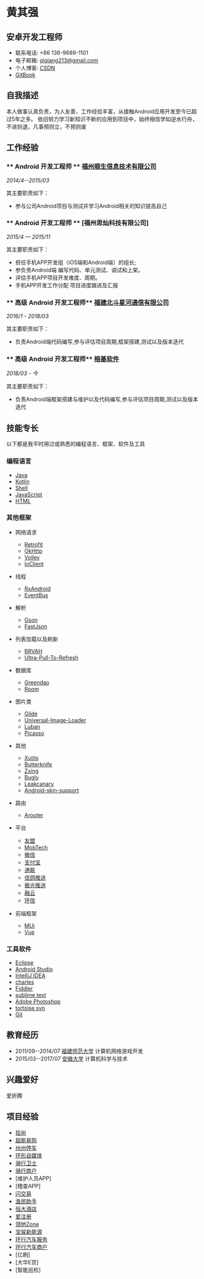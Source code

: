 # 黄其强

## 安卓开发工程师

- 联系电话: +86 136-9689-1101
- 电子邮箱: qiqiang213@gmail.com
- 个人博客: [CSDN](https://blog.csdn.net/u013148839)
- [GitBook](https://huangqiqiang.github.io/GitBook/)




## 自我描述
本人做事认真负责，为人友善，工作经验丰富，从接触Android应用开发至今已超过5年之多。
依旧努力学习新知识不断的应用到项目中，始终相信学如逆水行舟，不进则退，凡事预则立，不预则废


## 工作经验

### ** Android 开发工程师  ** [福州顺生信息技术有限公司](http://www.samesun.net/)

*2014/4--2015/03*

其主要职责如下：

* 参与公司Android项目与测试并学习Android相关的知识提高自己

### ** Android 开发工程师  ** [福州思灿科技有限公司]

*2015/4 — 2015/11* 

其主要职责如下：

* 担任手机APP开发组（iOS端和Android端）的组长;
* 参负责Android端 编写代码、单元测试、调试和上架。
* 评估手机APP项目开发难度、周期。
* 手机APP开发工作分配 项目进度跟进及汇报

### ** 高级 Android 开发工程师** [福建北斗星河通信有限公司](http://www.beidouxh.cn/)

*2016/1 - 2018/03*

其主要职责如下：

* 负责Android端代码编写,参与评估项目周期,框架搭建,测试以及版本迭代 

### ** 高级 Android 开发工程师** [榕基软件](http://www.rongji.com/)

*2018/03 - 今*

其主要职责如下：

* 负责Android端框架搭建与维护以及代码编写,参与评估项目周期,测试以及版本迭代 

## 技能专长

以下都是我平时用过或熟悉的编程语言、框架、软件及工具
### 编程语言
- [Java](https://www.java.com)
- [Kotlin](http://kotlinlang.org)
- [Shell](http://www.linuxshell.it)
- [JavaScript](https://www.javascript.com)
- [HTML](https://www.w3.org/html)

### 其他框架
* 网络请求
	- [Retrofit](https://github.com/square/retrofit)
	- [OkHttp](http://square.github.io/okhttp/)
	- [Volley](https://github.com/google/volley)
	- [IoClient](https://github.com/socketio/socket.io-client)
* 线程
	- [RxAndroid](https://github.com/ReactiveX/RxAndroid)
	- [EventBus](https://github.com/greenrobot/EventBus)
*  解析
	- [Gson](https://github.com/google/gson)
	- [FastJson](https://github.com/alibaba/fastjson)
*  列表加载以及刷新
	- [BRVAH](http://www.recyclerview.org/)
	- [Ultra-Pull-To-Refresh](https://github.com/liaohuqiu/android-Ultra-Pull-To-Refresh)
*  数据库
	 - [Greendao](http://greenrobot.org/greendao/)
	 - [Room](https://developer.android.com/training/data-storage/room)
* 图片类 
	- [Glide](https://github.com/bumptech/glide)
	- [Universal-Image-Loader](https://github.com/nostra13/Android-Universal-Image-Loader)
	- [Luban](https://github.com/Curzibn/Luban)
	- [Picasso](https://square.github.io/picasso/)
*  其他
   - [Xutils](https://github.com/wyouflf/xUtils3)
   - [Butterknife](https://github.com/JakeWharton/butterknife) 
   - [Zxing](https://github.com/journeyapps/zxing-android-embedded)
   - [Bugly](https://bugly.qq.com/v2/report)
   - [Leakcanary](https://github.com/square/leakcanary)
   - [Android-skin-support](https://github.com/ximsfei/Android-skin-support)
  
* 路由
	- [Arouter](https://github.com/alibaba/ARouter)  

* 平台
  -  [友盟](https://www.umeng.com/)
  -  [MobTech](http://www.mob.com/)
  -  [微信](https://weixin.qq.com/)
  -  [支付宝](https://www.alipay.com/)
  -  [通联](https://www.allinpay.com/)
  -  [信鸽推送](https://xg.qq.com/)
  -  [极光推送](https://www.jiguang.cn/)
  -  [融云](https://www.rongcloud.cn/)
  -  [环信](https://www.easemob.com/)

* 前端框架
  - [MUi](https://dev.dcloud.net.cn/mui/)
  - [Vue](https://cn.vuejs.org/index.html)
 
 
### 工具软件
- [Eclipse](https://www.eclipse.org/downloads/)
- [Android Studio](https://developer.android.com/studio/index.html?hl=zh-cn)
- [IntelliJ IDEA](https://www.jetbrains.com/idea)
- [charles](https://www.charlesproxy.com/)
- [Fiddler](https://www.telerik.com/download/fiddler)
- [sublime text ](https://www.sublimetext.com/)
- [Adobe Photoshop](http://www.adobe.com/cn/products/cs6/photoshop.html)
- [tortoise svn](https://tortoisesvn.net/)
- [Git](https://git-scm.com)

## 教育经历

* 2011/09--2014/07  [福建师范大学](http://www.fjnu.edu.cn) 计算机网络游戏开发 
* 2015/03--2017/07  [安徽大学](http://www.ahu.edu.cn) 计算机科学与技术

## 兴趣爱好

爱折腾

## 项目经验 
- [拾尚](https://sj.qq.com/myapp/detail.htm?apkName=com.shangwenwan.sww)
- [超能易购](http://www.wandoujia.com/apps/com.fjcndz.supertesco)
- [州州停车](http://zztingche.com/)
- [环形自媒体](https://sj.qq.com/myapp/detail.htm?apkName=com.arogo.media)
- [骑行卫士](https://www.pgyer.com/OTAi)
- [骑行商户](https://www.pgyer.com/y6FG)
- [维护人员APP]
- [稽查APP]
- [闪交易](http://sj.qq.com/myapp/detail.htm?apkName=com.syf.syf)
- [渔民助手](http://www.wandoujia.com/apps/com.bdxh.yyzs)
- [恒大酒店](http://sj.qq.com/myapp/detail.htm?apkName=cn.hengda.hotels)
- [爱注册](http://sj.qq.com/myapp/detail.htm?apkName=com.aizhuc.app)
- [领地Zone](http://sj.qq.com/myapp/detail.htm?apkName=com.mobile.baojun&apkCode=373)
- [宝骏新能源](http://sj.qq.com/myapp/detail.htm?apkName=com.baojun.newterritory)
- [环行汽车服务](http://sj.qq.com/myapp/detail.htm?apkName=com.arogo.arogo)
- [环行汽车商户](http://sj.qq.com/myapp/detail.htm?apkName=com.arogo.arogomerchant)
- [亿刷]
- [大华E贷]
- [智能巡检]
